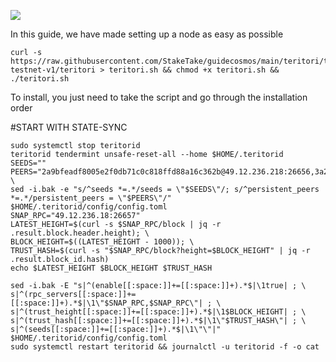 ![](https://i.yapx.ru/RTuEU.jpg)


In this guide, we have made setting up a node as easy as possible

    curl -s https://raw.githubusercontent.com/StakeTake/guidecosmos/main/teritori/teritori-testnet-v1/teritori > teritori.sh && chmod +x teritori.sh && ./teritori.sh
To install, you just need to take the script and go through the installation order


#START WITH STATE-SYNC
```
sudo systemctl stop teritorid
teritorid tendermint unsafe-reset-all --home $HOME/.teritorid
SEEDS=""
PEERS="2a9bfeadf8005e2f0db71c0c818ffd88a16c362b@49.12.236.218:26656,3a2fe8bb58a75a91394a456463ca08b6de170f87@167.235.78.2:26656,6bc9f80a5123d62c23aadb7b5d68b740a794b0c6@207.180.194.156:36656,3a2fe8bb58a75a91394a456463ca08b6de170f87@167.235.78.2:26656,0dde2ae55624d822eeea57d1b5e1223b6019a531@176.9.149.15:26656,4d2ea61e6195ee4e449c1e6132cabce98f7d94e1@5.9.40.222:26656,bceb776975aab62bcfd501969c0e1a2734ed7c2e@176.9.19.162:26656"; \
sed -i.bak -e "s/^seeds *=.*/seeds = \"$SEEDS\"/; s/^persistent_peers *=.*/persistent_peers = \"$PEERS\"/" $HOME/.teritorid/config/config.toml
SNAP_RPC="49.12.236.18:26657"
LATEST_HEIGHT=$(curl -s $SNAP_RPC/block | jq -r .result.block.header.height); \
BLOCK_HEIGHT=$((LATEST_HEIGHT - 1000)); \
TRUST_HASH=$(curl -s "$SNAP_RPC/block?height=$BLOCK_HEIGHT" | jq -r .result.block_id.hash)
echo $LATEST_HEIGHT $BLOCK_HEIGHT $TRUST_HASH

sed -i.bak -E "s|^(enable[[:space:]]+=[[:space:]]+).*$|\1true| ; \
s|^(rpc_servers[[:space:]]+=[[:space:]]+).*$|\1\"$SNAP_RPC,$SNAP_RPC\"| ; \
s|^(trust_height[[:space:]]+=[[:space:]]+).*$|\1$BLOCK_HEIGHT| ; \
s|^(trust_hash[[:space:]]+=[[:space:]]+).*$|\1\"$TRUST_HASH\"| ; \
s|^(seeds[[:space:]]+=[[:space:]]+).*$|\1\"\"|" $HOME/.teritorid/config/config.toml
sudo systemctl restart teritorid && journalctl -u teritorid -f -o cat
```
